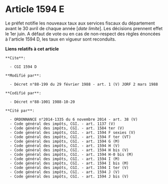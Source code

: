 # Article 1594 E

Le préfet notifie les nouveaux taux aux services fiscaux du département avant le 30 avril de chaque année [*date limite*].
Les décisions prennent effet le 1er juin. A défaut de vote ou en cas de non-respect des règles énoncées à l'article 1594 D,
les taux en vigueur sont reconduits.

**Liens relatifs à cet article**

	**Cite**:

	  - CGI 1594 D

	**Modifié par**:

	  - Décret n°88-199 du 29 février 1988 - art. 1 (V) JORF 2 mars 1988

	**Codifié par**:

	  - Décret n°88-1001 1988-10-20

	**Cité par**:

	  - ORDONNANCE n°2014-1335 du 6 novembre 2014 - art. 38 (V)
	  - Code général des impôts, CGI. - art. 1137 (V)
	  - Code général des impôts, CGI. - art. 1584 ter (V)
	  - Code général des impôts, CGI. - art. 1594 F sexies (V)
	  - Code général des impôts, CGI. - art. 1594 F ter (VT)
	  - Code général des impôts, CGI. - art. 1594 G (M)
	  - Code général des impôts, CGI. - art. 1594 H (V)
	  - Code général des impôts, CGI. - art. 1594 H bis (V)
	  - Code général des impôts, CGI. - art. 1594 H-0 bis (M)
	  - Code général des impôts, CGI. - art. 1594 I (M)
	  - Code général des impôts, CGI. - art. 1594 I bis (M)
	  - Code général des impôts, CGI. - art. 1594 I ter (V)
	  - Code général des impôts, CGI. - art. 1594 J (V)
	  - Code général des impôts, CGI. - art. 1594 J bis (V)
